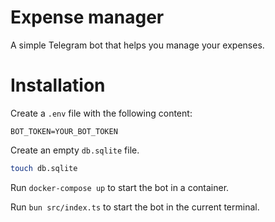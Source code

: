 # Expense manager

A simple Telegram bot that helps you manage your expenses.

# Installation

Create a `.env` file with the following content:

```
BOT_TOKEN=YOUR_BOT_TOKEN
```

Create an empty `db.sqlite` file.

```bash
touch db.sqlite
```

Run `docker-compose up` to start the bot in a container.

Run `bun src/index.ts` to start the bot in the current terminal.
